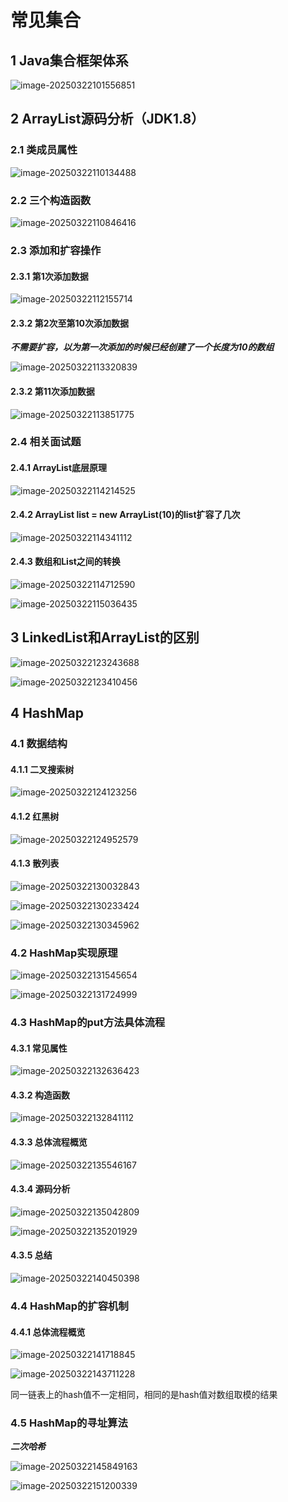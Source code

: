 # 常见集合

## 1 Java集合框架体系

![image-20250322101556851](https://java-sky-take-outzyd.oss-cn-beijing.aliyuncs.com/typora/20250322101603978.png)

## 2 ArrayList源码分析（JDK1.8）

### 2.1 类成员属性

![image-20250322110134488](https://java-sky-take-outzyd.oss-cn-beijing.aliyuncs.com/typora/20250322110134564.png)

### 2.2 三个构造函数

![image-20250322110846416](https://java-sky-take-outzyd.oss-cn-beijing.aliyuncs.com/typora/20250322110846518.png)

### 2.3 添加和扩容操作

#### 2.3.1 第1次添加数据

![image-20250322112155714](https://java-sky-take-outzyd.oss-cn-beijing.aliyuncs.com/typora/20250322112155805.png)

#### 2.3.2 第2次至第10次添加数据

***不需要扩容，以为第一次添加的时候已经创建了一个长度为10的数组***

![image-20250322113320839](https://java-sky-take-outzyd.oss-cn-beijing.aliyuncs.com/typora/20250322113320944.png)

#### 2.3.2 第11次添加数据

![image-20250322113851775](https://java-sky-take-outzyd.oss-cn-beijing.aliyuncs.com/typora/20250322113851858.png)

### 2.4 相关面试题

#### 2.4.1 ArrayList底层原理

![image-20250322114214525](https://java-sky-take-outzyd.oss-cn-beijing.aliyuncs.com/typora/20250322114229415.png)

#### 2.4.2 ArrayList list = new ArrayList(10)的list扩容了几次

![image-20250322114341112](https://java-sky-take-outzyd.oss-cn-beijing.aliyuncs.com/typora/20250322114341183.png)

#### 2.4.3 数组和List之间的转换

![image-20250322114712590](https://java-sky-take-outzyd.oss-cn-beijing.aliyuncs.com/typora/20250322114712659.png)

![image-20250322115036435](https://java-sky-take-outzyd.oss-cn-beijing.aliyuncs.com/typora/20250322115036512.png)

## 3 LinkedList和ArrayList的区别

![image-20250322123243688](https://java-sky-take-outzyd.oss-cn-beijing.aliyuncs.com/typora/20250322123243747.png)

![image-20250322123410456](https://java-sky-take-outzyd.oss-cn-beijing.aliyuncs.com/typora/20250322123410514.png)

## 4 HashMap

### 4.1 数据结构

#### 4.1.1 二叉搜索树

![image-20250322124123256](https://java-sky-take-outzyd.oss-cn-beijing.aliyuncs.com/typora/20250322124126865.png)

#### 4.1.2 红黑树

![image-20250322124952579](https://java-sky-take-outzyd.oss-cn-beijing.aliyuncs.com/typora/20250322124952682.png)

#### 4.1.3 散列表

![image-20250322130032843](https://java-sky-take-outzyd.oss-cn-beijing.aliyuncs.com/typora/20250322130032919.png)

![image-20250322130233424](https://java-sky-take-outzyd.oss-cn-beijing.aliyuncs.com/typora/20250322130233504.png)

![image-20250322130345962](https://java-sky-take-outzyd.oss-cn-beijing.aliyuncs.com/typora/20250322130346053.png)

### 4.2 HashMap实现原理

![image-20250322131545654](https://java-sky-take-outzyd.oss-cn-beijing.aliyuncs.com/typora/20250322131545725.png)

![image-20250322131724999](https://java-sky-take-outzyd.oss-cn-beijing.aliyuncs.com/typora/20250322131725083.png)

### 4.3 HashMap的put方法具体流程

#### 4.3.1 常见属性

![image-20250322132636423](https://java-sky-take-outzyd.oss-cn-beijing.aliyuncs.com/typora/20250322132636495.png)

#### 4.3.2 构造函数

![image-20250322132841112](https://java-sky-take-outzyd.oss-cn-beijing.aliyuncs.com/typora/20250322132841183.png)

#### 4.3.3 总体流程概览

![image-20250322135546167](https://java-sky-take-outzyd.oss-cn-beijing.aliyuncs.com/typora/20250322135546241.png)

#### 4.3.4 源码分析

![image-20250322135042809](https://java-sky-take-outzyd.oss-cn-beijing.aliyuncs.com/typora/20250322135042904.png)

![image-20250322135201929](https://java-sky-take-outzyd.oss-cn-beijing.aliyuncs.com/typora/20250322135202003.png)

#### 4.3.5 总结

![image-20250322140450398](https://java-sky-take-outzyd.oss-cn-beijing.aliyuncs.com/typora/20250322140450464.png)

### 4.4 HashMap的扩容机制

#### 4.4.1 总体流程概览

![image-20250322141718845](https://java-sky-take-outzyd.oss-cn-beijing.aliyuncs.com/typora/20250322141718922.png)

![image-20250322143711228](https://java-sky-take-outzyd.oss-cn-beijing.aliyuncs.com/typora/20250322143711335.png)

同一链表上的hash值不一定相同，相同的是hash值对数组取模的结果

### 4.5 HashMap的寻址算法

***二次哈希***

![image-20250322145849163](https://java-sky-take-outzyd.oss-cn-beijing.aliyuncs.com/typora/20250322145849242.png)

![image-20250322151200339](https://java-sky-take-outzyd.oss-cn-beijing.aliyuncs.com/typora/20250322151200442.png)